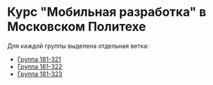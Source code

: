# Курс "Мобильная разработка" в Московском Политехе
Для каждой группы выделена отдельная ветка:
- [Группа 181-321](https://github.com/lavsexpert/politech_android/tree/321)
- [Группа 181-322](https://github.com/lavsexpert/politech_android/tree/322)
- [Группа 181-323](https://github.com/lavsexpert/politech_android/tree/323)
